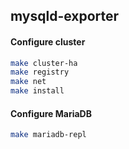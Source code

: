## mysqld-exporter

#### Configure cluster

```bash
make cluster-ha
make registry
make net
make install
```

#### Configure MariaDB

```bash
make mariadb-repl
```